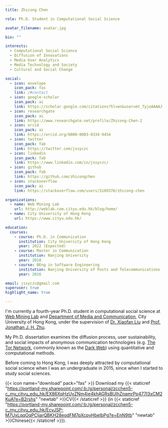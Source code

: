 ```yaml
---
title: Zhicong Chen

role: Ph.D. Student in Computational Social Science

avatar_filename: avatar.jpg

bio: ""

interests:
  - Computational Social Science
  - Diffusion of Innovations
  - Media User Analytics
  - Media Technology and Society
  - Cultural and Social Change

social:
  - icon: envelope
    icon_pack: fas
    link: /#contact
  - icon: google-scholar
    icon_pack: ai
    link: https://scholar.google.com/citations?hl=en&user=mt_TyjoAAAAJ
  - icon: researchgate
    icon_pack: ai
    link: https://www.researchgate.net/profile/Zhicong-Chen-2
  - icon: orcid
    icon_pack: ai
    link: https://orcid.org/0000-0003-0334-9454
  - icon: twitter
    icon_pack: fab
    link: https://twitter.com/jssyczc
  - icon: linkedin
    icon_pack: fab
    link: https://www.linkedin.com/in/jssyczc/
  - icon: github
    icon_pack: fab
    link: https://github.com/zhicongchen
  - icon: stackoverflow
    icon_pack: ai
    link: https://stackoverflow.com/users/5169376/zhicong-chen

organizations:
  - name: Web Mining Lab
    url: http://weblab.com.cityu.edu.hk/blog/home/
  - name: City University of Hong Kong
    url: https://www.cityu.edu.hk/

education:
  courses:
    - course: Ph.D. in Communication
      institution: City University of Hong Kong
      year: 2022 (Expected)
    - course: Master in Communication
      institution: Nanjing University
      year: 2018
    - course: BEng in Software Engineering
      institution: Nanjing University of Posts and Telecommunications
      year: 2016

email: jssyczc@gmail.com
superuser: true
highlight_name: true

---
```

I'm currently a fourth-year Ph.D. student in computational social science at [Web Mining Lab](http://weblab.com.cityu.edu.hk/) and [Department of Media and Communication](https://www.cityu.edu.hk/com), City University of Hong Kong, under the supervision of [Dr. Xiaofan Liu](https://www.cityu.edu.hk/com/Profile.aspx?u=xliu347) and [Prof. Jonathan J. H. Zhu](https://www.cityu.edu.hk/com/Profile.aspx?u=enjhzhu). 

My Ph.D. dissertation examines the diffusion process, user sustainability, and social impacts of anonymous communication technologies (e.g. [The Tor Network](https://torproject.org/), commonly known as the [Dark Web](https://en.wikipedia.org/wiki/Dark_web)) using quantitative and computational methods.

Before coming to Hong Kong, I was deeply attracted by computational social science when I was an undergraduate in 2015, since when I started to study social sciences. 

{{< icon name="download" pack="fas" >}} Download my {{< staticref "https://portland-my.sharepoint.com/:b:/g/personal/zcchen5-c_my_cityu_edu_hk/EX86XqHzUyZNm4ie4khAGRsBUlhZnamrPp477I3xCM2KuA?e=B2rshs" "newtab" >}}CV{{< /staticref >}} (in {{< staticref "https://portland-my.sharepoint.com/:b:/g/personal/zcchen5-c_my_cityu_edu_hk/EcvJSP-M7UxLqqOqPCIjarQBKH28eodFM7pXcpyHbeIbPg?e=EnN9tb" "newtab" >}}Chinese{{< /staticref >}}).